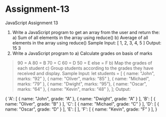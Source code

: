 # Assignment-13

JavaScript Assignment 13

1. Write a JavaScript program to get an array from the user and return the:
a) Sum of all elements in the array using reduce()
b) Average of all elements in the array using reduce()
Sample Input:
[ 1, 2, 3, 4, 5 ]
Output:
15
3
2. Write a JavaScript program to
a) Calculate grades on basis of marks
>90 = A
>80 = B
>70 = C
>60 = D
>50 = E
else = F
b) Map the grades of each student
c) Group students according to the grades they have received and display.
Sample Input:
let students = [
{ name: "John", marks: “92” },
{ name: "Oliver", marks: “85” },
{ name: "Michael", marks: “79” },
{ name: "Dwight", marks: “95”},
{ name: "Oscar", marks: “64” },
{ name: "Kevin", marks: “48” },
];
Output:

{
'A': [ { name: "John", grade: “A” },
{ name: "Dwight", grade: “A” } ],
'B': [ { name: "Oliver", grade: “B” } ],
'C': [ { name: "Michael", grade: “C” } ],
'D': [ { name: "Oscar", grade: “D” } ],
'E': [ ],
'F': [ { name: "Kevin", grade: “F” } ],
}
